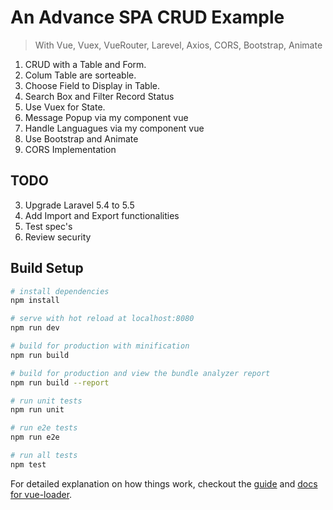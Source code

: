 # An Advance SPA CRUD Example
    
>With Vue, Vuex, VueRouter, Larevel, Axios, CORS, Bootstrap, Animate

1. CRUD with a Table and Form.
2. Colum Table are sorteable.
3. Choose Field to Display in Table.
4. Search Box and Filter Record Status
5. Use Vuex for State.
6. Message Popup via my component vue 
7. Handle Languagues via my component vue
8. Use Bootstrap and Animate
9. CORS Implementation 
## TODO
3. Upgrade Laravel 5.4 to 5.5
8. Add Import and Export functionalities
9. Test spec's
10. Review security 

## Build Setup

``` bash
# install dependencies
npm install

# serve with hot reload at localhost:8080
npm run dev

# build for production with minification
npm run build

# build for production and view the bundle analyzer report
npm run build --report

# run unit tests
npm run unit

# run e2e tests
npm run e2e

# run all tests
npm test
```

For detailed explanation on how things work, checkout the [guide](http://vuejs-templates.github.io/webpack/) and [docs for vue-loader](http://vuejs.github.io/vue-loader).
